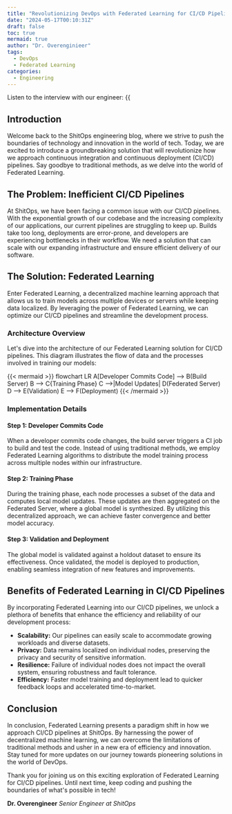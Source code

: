 ```yaml
---
title: "Revolutionizing DevOps with Federated Learning for CI/CD Pipelines"
date: "2024-05-17T00:10:31Z"
draft: false
toc: true
mermaid: true
author: "Dr. Overenginieer"
tags:
  - DevOps
  - Federated Learning
categories:
  - Engineering
---
```


Listen to the interview with our engineer: {{<audio src="https://s3.chaops.de/shitops/podcasts/revolutionizing-devops-with-federated-learning-for-cicd-pipelines.mp3" class="audio">}}

## Introduction

Welcome back to the ShitOps engineering blog, where we strive to push the boundaries of technology and innovation in the world of tech. Today, we are excited to introduce a groundbreaking solution that will revolutionize how we approach continuous integration and continuous deployment (CI/CD) pipelines. Say goodbye to traditional methods, as we delve into the world of Federated Learning.

## The Problem: Inefficient CI/CD Pipelines

At ShitOps, we have been facing a common issue with our CI/CD pipelines. With the exponential growth of our codebase and the increasing complexity of our applications, our current pipelines are struggling to keep up. Builds take too long, deployments are error-prone, and developers are experiencing bottlenecks in their workflow. We need a solution that can scale with our expanding infrastructure and ensure efficient delivery of our software.

## The Solution: Federated Learning

Enter Federated Learning, a decentralized machine learning approach that allows us to train models across multiple devices or servers while keeping data localized. By leveraging the power of Federated Learning, we can optimize our CI/CD pipelines and streamline the development process.

### Architecture Overview

Let's dive into the architecture of our Federated Learning solution for CI/CD pipelines. This diagram illustrates the flow of data and the processes involved in training our models:

{{< mermaid >}}
flowchart LR
    A[Developer Commits Code] --> B(Build Server)
    B --> C{Training Phase}
    C -->|Model Updates| D(Federated Server)
    D --> E(Validation)
    E --> F(Deployment)
{{< /mermaid >}}

### Implementation Details

#### Step 1: Developer Commits Code

When a developer commits code changes, the build server triggers a CI job to build and test the code. Instead of using traditional methods, we employ Federated Learning algorithms to distribute the model training process across multiple nodes within our infrastructure.

#### Step 2: Training Phase

During the training phase, each node processes a subset of the data and computes local model updates. These updates are then aggregated on the Federated Server, where a global model is synthesized. By utilizing this decentralized approach, we can achieve faster convergence and better model accuracy.

#### Step 3: Validation and Deployment

The global model is validated against a holdout dataset to ensure its effectiveness. Once validated, the model is deployed to production, enabling seamless integration of new features and improvements.

## Benefits of Federated Learning in CI/CD Pipelines

By incorporating Federated Learning into our CI/CD pipelines, we unlock a plethora of benefits that enhance the efficiency and reliability of our development process:

- **Scalability:** Our pipelines can easily scale to accommodate growing workloads and diverse datasets.
- **Privacy:** Data remains localized on individual nodes, preserving the privacy and security of sensitive information.
- **Resilience:** Failure of individual nodes does not impact the overall system, ensuring robustness and fault tolerance.
- **Efficiency:** Faster model training and deployment lead to quicker feedback loops and accelerated time-to-market.

## Conclusion

In conclusion, Federated Learning presents a paradigm shift in how we approach CI/CD pipelines at ShitOps. By harnessing the power of decentralized machine learning, we can overcome the limitations of traditional methods and usher in a new era of efficiency and innovation. Stay tuned for more updates on our journey towards pioneering solutions in the world of DevOps.

Thank you for joining us on this exciting exploration of Federated Learning for CI/CD pipelines. Until next time, keep coding and pushing the boundaries of what's possible in tech!

**Dr. Overengineer**
*Senior Engineer at ShitOps*